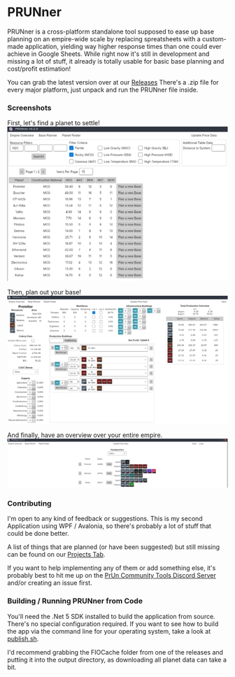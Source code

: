 # PRUNner
PRUNner is a cross-platform standalone tool supposed to ease up base planning on an empire-wide scale by replacing spreatsheets with a custom-made application, yielding way higher response times than one could ever achieve in Google Sheets. While right now it's still in development and missing a lot of stuff, it already is totally usable for basic base planning and cost/profit estimation!

You can grab the latest version over at our [Releases](https://github.com/Jacudibu/PRUNner/releases)
There's a .zip file for every major platform, just unpack and run the PRUNner file inside.

### Screenshots
First, let's find a planet to settle!
![Planet Finder](https://github.com/Jacudibu/PRUNner/blob/main/Screenshots/PlanetFinder.png?raw=true)

Then, plan out your base!
![Base Planner](https://github.com/Jacudibu/PRUNner/blob/main/Screenshots/BasePlanner.png?raw=true)

And finally, have an overview over your entire empire.
![Empire Overview](https://github.com/Jacudibu/PRUNner/blob/main/Screenshots/EmpireOverview.png?raw=true)

### Contributing
I'm open to any kind of feedback or suggestions. This is my second Application using WPF / Avalonia, so there's probably a lot of stuff that could be done better.

A list of things that are planned (or have been suggested) but  still missing can be found on our [Projects Tab](https://github.com/Jacudibu/PRUNner/projects/1). 

If you want to help implementing any of them or add something else, it's probably best to hit me up on the [PrUn Community Tools Discord Server](https://discord.gg/2MDR5DYSfY) and/or creating an issue first.

### Building / Running PRUNner from Code
You'll need the .Net 5 SDK installed to build the application from source.
There's no special configuration required. If you want to see how to build the app via the command line for your operating system, take a look at [publish.sh](https://github.com/Jacudibu/PRUNner/blob/main/publish.sh).

I'd recommend grabbing the FIOCache folder from one of the releases and putting it into the output directory, as downloading all planet data can take a bit.